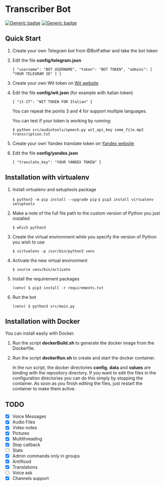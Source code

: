 # Transcriber Bot

[![Generic badge](https://img.shields.io/badge/Bot-@Transcriber_bot-0d86d7.svg)](https://t.me/Transcriber_bot)
[![Generic badge](https://img.shields.io/badge/News-@Transcriber_botNewsChannel-0d86d7.svg)](https://t.me/Transcriber_botNewsChannel)

## Quick Start

1. Create your own Telegram bot from @BotFather and take the bot token

2. Edit the file **config/telegram.json**

   `{
   	  "username": "BOT USERNAME",
   	  "token": "BOT TOKEN",
   	  "admins": [ "YOUR TELEGRAM ID" ]
   }`

3. Create your own Wit token on [Wit website](https://wit.ai/docs/quickstart)

4. Edit the file **config/wit.json** (for example with italian token)

   `{
   	"it-IT": "WIT TOKEN FOR Italian"
   }`

   You can repeat the points 3 and 4 for support multiple languages.

   You can test if your token is working by running:

   `
   $ python src/audiotools/speech.py wit_api_key some_file.mp3 transcription.txt
   `

5. Create your own Yandex translate token on [Yandex website](https://tech.yandex.com/translate/)

6. Edit the file **config/yandex.json**

   `{
   	"translate_key": "YOUR YANDEX TOKEN"
   }`



## Installation with virtualenv

1. Install virtualenv and setuptools package

   `$ python3 -m pip install --upgrade pip`
   `$ pip3 install virtualenv setuptools`

2. Make a note of the full file path to the custom version of Python you just installed

   `$ which python3 `

3. Create the virtual environment while you specify the version of Python you wish to use

   `$ virtualenv -p /usr/bin/python3 venv`

4. Activate the new virtual environment

   `$ source venv/bin/activate`

5. Install the requirement packages

   `(venv) $ pip3 install -r requirements.txt`

6. Run the bot

   `(venv) $ python3 src/main.py`

## Installation with Docker

You can install easily with Docker.

1. Run the script **dockerBuild.sh** to generate the docker image from the Dockerfile.

2. Run the script **dockerRun.sh** to create and start the docker container.

   In the run script, the docker directories **config**, **data** and **values** are binding with the repository directory.
   If you want to edit the files in the configuration directories you can do this simply by stopping the container.
   As soon as you finish editing the files, just restart the container to make them active.

## TODO

- [x] Voice Messages
- [x] Audio Files
- [x] Video notes
- [x] Pictures
- [x] Multithreading
- [x] Stop callback
- [ ] Stats
- [x] Admin commands only in groups
- [x] Antiflood
- [x] Translations
- [ ] Voice ask
- [x] Channels support
